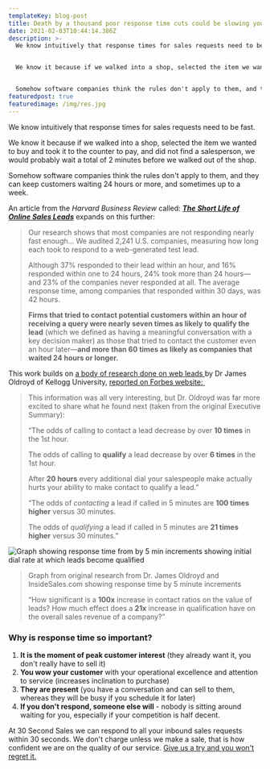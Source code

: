 ```yaml
---
templateKey: blog-post
title: Death by a thousand poor response time cuts could be slowing your growth 2.5x
date: 2021-02-03T10:44:14.386Z
description: >-
  We know intuitively that response times for sales requests need to be fast.


  We know it because if we walked into a shop, selected the item we wanted to buy and took it to the counter to pay, and did not find a salesperson, we would probably wait a total of 2 minutes before we walked out of the shop.


  Somehow software companies think the rules don't apply to them, and they can keep customers waiting 24 hours or more, and sometimes up to a week.
featuredpost: true
featuredimage: /img/res.jpg
---
```

We know intuitively that response times for sales requests need to be fast.

We know it because if we walked into a shop, selected the item we wanted to buy and took it to the counter to pay, and did not find a salesperson, we would probably wait a total of 2 minutes before we walked out of the shop.

Somehow software companies think the rules don't apply to them, and they can keep customers waiting 24 hours or more, and sometimes up to a week.

An article from the *Harvard Business Review* called: ***[The Short Life of Online Sales Leads](https://hbr.org/2011/03/the-short-life-of-online-sales-leads)*** expands on this further:

> Our research shows that most companies are not responding nearly fast enough... We audited 2,241 U.S. companies, measuring how long each took to respond to a web-generated test lead. 
>
> Although 37% responded to their lead within an hour, and 16% responded within one to 24 hours, 24% took more than 24 hours—and 23% of the companies never responded at all. The average response time, among companies that responded within 30 days, was 42 hours.
>
> **Firms that tried to contact potential customers within an hour of receiving a query were nearly seven times as likely to qualify the lead** (which we defined as having a meaningful conversation with a key decision maker) as those that tried to contact the customer even an hour later—**and more than 60 times as likely as companies that waited 24 hours or longer.**

This work builds on [a body of research done on web leads ](http://www.leadresponsemanagement.org/lrm_study)by Dr James Oldroyd of Kellogg University, [reported on Forbes website: ](https://www.forbes.com/sites/kenkrogue/2012/07/12/the-black-hole-that-executives-dont-know-about/#73be5f0438e3)

> This information was all very interesting, but Dr. Oldroyd was far more excited to share what he found next (taken from the original Executive Summary):
>
> “The odds of calling to contact a lead decrease by over **10 times** in the 1st hour.
>
> The odds of calling to **qualify** a lead decrease by over **6 times** in the 1st hour.
>
> After **20 hours** every additional dial your salespeople make actually hurts your ability to make contact to qualify a lead.”
>
> “The odds of *contacting* a lead if called in 5 minutes are **100 times higher** versus 30 minutes.
>
> The odds of *qualifying* a lead if called in 5 minutes are **21 times higher** versus 30 minutes.”

![Graph showing response time from by 5 min increments showing initial dial rate at which leads become qualified](https://b-i.forbesimg.com/kenkrogue/files/2013/11/response-time-from-creation-by-5-min-increments-initial-dals-to-leads-that-become-qualified.jpg)

> Graph from original research from Dr. James Oldroyd and InsideSales.com showing response time by 5 minute increments
>
> “How significant is a **100x** increase in contact ratios on the value of leads? How much effect does a **21x** increase in qualification have on the overall sales revenue of a company?”

### Why is response time so important?

1. **It is the moment of peak customer interest** (they already want it, you don't really have to sell it)
2. **You wow your customer** with your operational excellence and attention to service (increases inclination to purchase)
3. **They are present** (you have a conversation and can sell to them, whereas they will be busy if you schedule it for later)
4. **If you don't respond, someone else will** - nobody is sitting around waiting for you, especially if your competition is half decent.

At 30 Second Sales we can respond to all your inbound sales requests within 30 seconds. We don't charge unless we make a sale, that is how confident we are on the quality of our service. [Give us a try and you won't regret it.](https://30secondsales.com/)